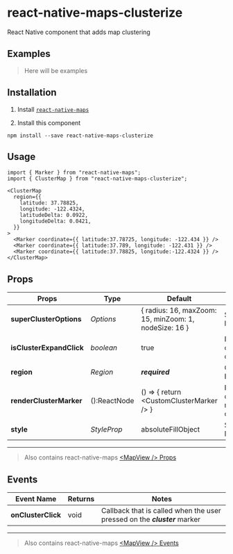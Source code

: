 # react-native-maps-clusterize

React Native component that adds map clustering 

## Examples

> Here will be examples

## Installation

1. Install [`react-native-maps`](https://github.com/react-native-community/react-native-maps/blob/master/docs/installation.md)

2) Install this component

```
npm install --save react-native-maps-clusterize
```

## Usage

```
import { Marker } from "react-native-maps";
import { ClusterMap } from "react-native-maps-clusterize";

<ClusterMap
  region={{
    latitude: 37.78825,
    longitude: -122.4324,
    latitudeDelta: 0.0922,
    longitudeDelta: 0.0421,
  }}
>
  <Marker coordinate={{ latitude:37.78725, longitude: -122.434 }} />
  <Marker coordinate={{ latitude:37.789, longitude: -122.431 }} />
  <Marker coordinate={{ latitude:37.78825, longitude:-122.4324 }} />
</ClusterMap>
```

## Props

| Props                    | Type         | Default                                               | Note                                   |
| ------------------------ | ------------ | ----------------------------------------------------- | -------------------------------------- |
| **superClusterOptions**  | _Options_    | { radius: 16, maxZoom: 15, minZoom: 1, nodeSize: 16 } | SuperCluster lib options       |
| **isClusterExpandClick** | _boolean_    | true                                                  | Enables cluster zoom on click              |
| **region**               | _Region_     | **_required_**                                                    | Google Map Region |
| **renderClusterMarker**  | ():ReactNode | () => { return \<CustomClusterMarker /> }                                                    | Returns cluster marker component         |
| **style**                | _StyleProp_  | absoluteFillObject                                    | Styling for MapView

___

> Also contains react-native-maps [\<MapView /> Props](https://github.com/react-native-community/react-native-maps/blob/master/docs/mapview.md#props)

## Events

| Event Name | Returns | Notes |
| --- | --- | --- |
| **onClusterClick** | void | Callback that is called when the user pressed on the **_cluster_** marker |

___

> Also contains react-native-maps [\<MapView /> Events](https://github.com/react-native-community/react-native-maps/blob/master/docs/mapview.md#events)

